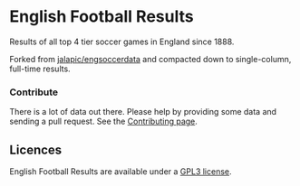 
# English Football Results

Results of all top 4 tier soccer games in England since 1888.

Forked from [jalapic/engsoccerdata](https://github.com/jalapic/engsoccerdata) 
and compacted down to single-column, full-time results.


### Contribute
There is a lot of data out there. Please help by providing some data and 
sending a pull request. See the [Contributing 
page](https://github.com/darmeth/english-football-results/blob/main/CONTRIBUTING.md).


## Licences
English Football Results are available under a [GPL3
license](https://github.com/darmeth/english-football-results/blob/main/LICENSE).

